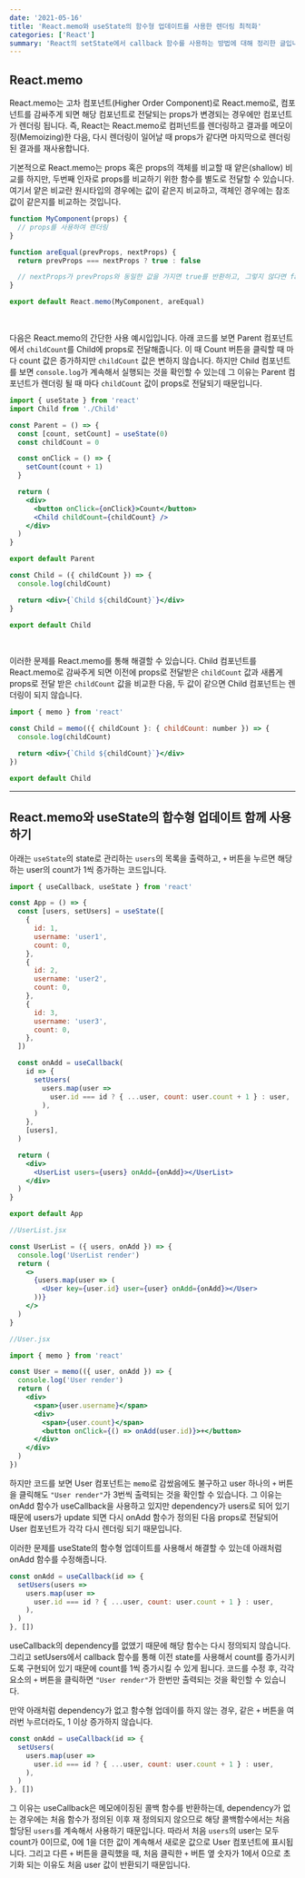 ```yaml
---
date: '2021-05-16'
title: 'React.memo와 useState의 함수형 업데이트를 사용한 렌더링 최적화'
categories: ['React']
summary: 'React의 setState에서 callback 함수를 사용하는 방법에 대해 정리한 글입니다.'
---
```


## React.memo

React.memo는 고차 컴포넌트(Higher Order Component)로 React.memo로, 컴포넌트를 감싸주게 되면 해당 컴포넌트로 전달되는 props가 변경되는 경우에만 컴포넌트가 렌더링 됩니다.
즉, React는 React.memo로 컴퍼넌트를 렌더링하고 결과를 메모이징(Memoizing)한 다음, 다시 렌더링이 일어날 때 props가 같다면 마지막으로 렌더링 된 결과를 재사용합니다.

기본적으로 React.memo는 props 혹은 props의 객체를 비교할 때 얕은(shallow) 비교를 하지만, 두번째 인자로 props를 비교하기 위한 함수를 별도로 전달할 수 있습니다. 여기서 얕은 비교란 원시타입의 경우에는 값이 같은지 비교하고, 객체인 경우에는 참조 값이 같은지를 비교하는 것입니다.

```jsx
function MyComponent(props) {
  // props를 사용하여 렌더링
}

function areEqual(prevProps, nextProps) {
  return prevProps === nextProps ? true : false

  // nextProps가 prevProps와 동일한 값을 가지면 true를 반환하고, 그렇지 않다면 false를 반환
}

export default React.memo(MyComponent, areEqual)
```

<br/>

다음은 React.memo의 간단한 사용 예시입입니다.
아래 코드를 보면 Parent 컴포넌트에서 `childCount`를 Child에 props로 전달해줍니다. 이 때 Count 버튼을 클릭할 때 마다 count 값은 증가하지만 `childCount` 값은 변하지 않습니다. 하지만 Child 컴포넌트를 보면 `console.log`가 계속해서 실행되는 것을 확인할 수 있는데 그 이유는 Parent 컴포넌트가 렌더링 될 때 마다 `childCount` 값이 props로 전달되기 때문입니다.

```jsx
import { useState } from 'react'
import Child from './Child'

const Parent = () => {
  const [count, setCount] = useState(0)
  const childCount = 0

  const onClick = () => {
    setCount(count + 1)
  }

  return (
    <div>
      <button onClick={onClick}>Count</button>
      <Child childCount={childCount} />
    </div>
  )
}

export default Parent
```

```jsx
const Child = ({ childCount }) => {
  console.log(childCount)

  return <div>{`Child ${childCount}`}</div>
}

export default Child
```

<br/>

이러한 문제를 React.memo를 통해 해결할 수 있습니다. Child 컴포넌트를 React.memo로 감싸주게 되면 이전에 props로 전달받은 `childCount` 값과 새롭게 props로 전달 받은 `childCount` 값을 비교한 다음, 두 값이 같으면 Child 컴포넌트는 렌더링이 되지 않습니다.

```jsx
import { memo } from 'react'

const Child = memo(({ childCount }: { childCount: number }) => {
  console.log(childCount)

  return <div>{`Child ${childCount}`}</div>
})

export default Child
```

---

## React.memo와 useState의 합수형 업데이트 함께 사용하기

아래는 `useState`의 state로 관리하는 `users`의 목록을 출력하고, `+` 버튼을 누르면 해당하는 user의 count가 1씩 증가하는 코드입니다.

```jsx
import { useCallback, useState } from 'react'

const App = () => {
  const [users, setUsers] = useState([
    {
      id: 1,
      username: 'user1',
      count: 0,
    },
    {
      id: 2,
      username: 'user2',
      count: 0,
    },
    {
      id: 3,
      username: 'user3',
      count: 0,
    },
  ])

  const onAdd = useCallback(
    id => {
      setUsers(
        users.map(user =>
          user.id === id ? { ...user, count: user.count + 1 } : user,
        ),
      )
    },
    [users],
  )

  return (
    <div>
      <UserList users={users} onAdd={onAdd}></UserList>
    </div>
  )
}

export default App
```

```jsx
//UserList.jsx

const UserList = ({ users, onAdd }) => {
  console.log('UserList render')
  return (
    <>
      {users.map(user => (
        <User key={user.id} user={user} onAdd={onAdd}></User>
      ))}
    </>
  )
}
```

```jsx
//User.jsx

import { memo } from 'react'

const User = memo(({ user, onAdd }) => {
  console.log('User render')
  return (
    <div>
      <span>{user.username}</span>
      <div>
        <span>{user.count}</span>
        <button onClick={() => onAdd(user.id)}>+</button>
      </div>
    </div>
  )
})
```

하지만 코드를 보면 User 컴포넌트는 `memo`로 감쌌음에도 불구하고 user 하나의 `+` 버튼을 클릭해도 `"User render"`가 3번씩 출력되는 것을 확인할 수 있습니다.
그 이유는 onAdd 함수가 useCallback을 사용하고 있지만 dependency가 users로 되어 있기 때문에 users가 update 되면 다시 onAdd 함수가 정의된 다음 props로 전달되어 User 컴포넌트가 각각 다시 렌더링 되기 때문입니다.

이러한 문제를 useState의 함수형 업데이트를 사용해서 해결할 수 있는데 아래처럼 onAdd 함수를 수정해줍니다.

```jsx
const onAdd = useCallback(id => {
  setUsers(users =>
    users.map(user =>
      user.id === id ? { ...user, count: user.count + 1 } : user,
    ),
  )
}, [])
```

useCallback의 dependency를 없앴기 때문에 해당 함수는 다시 정의되지 않습니다. 그리고 setUsers에서 callback 함수를 통해 이전 state를 사용해서 count를 증가시키도록 구현되어 있기 때문에 count를 1씩 증가시킬 수 있게 됩니다.
코드를 수정 후, 각각 요소의 `+` 버튼을 클릭하면 `"User render"`가 한번만 출력되는 것을 확인할 수 있습니다.

만약 아래처럼 dependency가 없고 함수형 업데이를 하지 않는 경우, 같은 `+` 버튼을 여러번 누르더라도, 1 이상 증가하지 않습니다.

```jsx
const onAdd = useCallback(id => {
  setUsers(
    users.map(user =>
      user.id === id ? { ...user, count: user.count + 1 } : user,
    ),
  )
}, [])
```

그 이유는 useCallback은 메모에이징된 콜백 함수를 반환하는데, dependency가 없는 경우에는 처음 함수가 정의된 이후 재 정의되지 않으므로 해당 콜백함수에서는 처음 할당된 `users`를 계속해서 사용하기 때문입니다. 따라서 처음 `users`의 user는 모두 count가 0이므로, 0에 1을 더한 값이 계속해서 새로운 값으로 User 컴포넌트에 표시됩니다.
그리고 다른 `+` 버튼을 클릭했을 때, 처음 클릭한 `+` 버튼 옆 숫자가 1에서 0으로 초기화 되는 이유도 처음 user 값이 반환되기 때문입니다.
